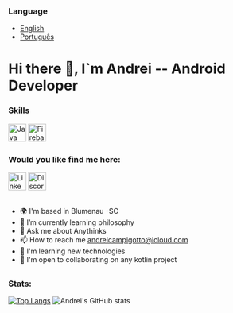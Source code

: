 ### Language
- [English](https://github.com/andreicampigotto/andreicampigotto/edit/main/README.md) 
- [Português](https://github.com/andreicampigotto/andreicampigotto/blob/main/README%20PT-BR.md)


# Hi there 👋,  I`m Andrei  -- Android Developer

### Skills
<p align="left">
<a href="https://kotlinlang.org" target="_blank" rel="noreferrer"><img src="https://www.vectorlogo.zone/logos/kotlinlang/kotlinlang-icon.svg" width="36" height="36" alt="Java" /></a>
<a href="https://firebase.google.com/" target="_blank" rel="noreferrer"><img src="https://raw.githubusercontent.com/danielcranney/readme-generator/main/public/icons/skills/firebase-colored.svg" width="36" height="36" alt="Firebase" /></a>
</p>

### Would you like find me here:
<p align="left">  
<a href="https://www.linkedin.com/in/andrei-campigotto-45168255/"><img alt="LinkedIn" title="LinkedIn" height="36" width="36" src="https://raw.githubusercontent.com/peterthehan/peterthehan/master/assets/linkedin.svg" /></a>
<a href="https://https://discord.gg/WrAPAkV8/"><img alt="Discord" title="Discord" height="36" width="36" src="https://raw.githubusercontent.com/peterthehan/peterthehan/master/assets/discord.svg" /></a>
</p>

<!--
**andreicampigotto/andreicampigotto** is a ✨ _special_ ✨ repository because its `README.md` (this file) appears on your GitHub profile.

Here are some ideas to get you started:
-->
##
- 🌍  I'm based in Blumenau -SC
- 🌱  I’m currently learning philosophy
- 💬  Ask me about Anythinks
- 📫  How to reach me andreicampigotto@icloud.com
- 🧠  I'm learning new technologies
- 🤝  I'm open to collaborating on any kotlin project

##
### Stats:
[![Top Langs](https://github-readme-stats.vercel.app/api/top-langs/?username=andreicampigotto&layout=compact&&title_color=358e08&text_color=f3f6f4&icon_color=358e08&bg_color=1e1b1b&hide_border=true)](https://github.com/andreicampigotto/github-readme-stats)
![Andrei's GitHub stats](https://github-readme-stats.vercel.app/api?username=andreicampigotto&show_icons=true&title_color=358e08&text_color=f3f6f4&icon_color=358e08&bg_color=1e1b1b&hide_border=true&hide=issues)



 

